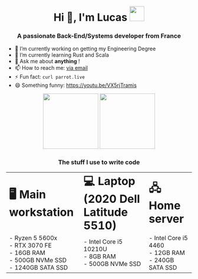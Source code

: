 <h1 align="center">Hi 👋, I'm Lucas <img height="40" src="https://c.tenor.com/rLOjyzhrq2cAAAAi/parrot-dancing-parrot.gif"></h1>
<h3 align="center">A passionate Back-End/Systems developer from France</h3>


- 🔭 I’m currently working on getting my Engineering Degree
- 🌱 I’m currently learning Rust and Scala
- 💬 Ask me about <b>anything</b> !
- 📫 How to reach me: <a href="mailto:draescherl@cy-tech.fr">via email</a>
- ⚡ Fun fact: `curl parrot.live`
- 😄 Something funny: https://youtu.be/VX5rjTramis


<p align= "center">
  <img height= "150" src="https://github-readme-stats.vercel.app/api?username=draescherl&theme=vue-dark&show_icons=true&hide_rank=true&count_private=true&hide_border=true" />
  <img height= "150" src="https://github-readme-stats.vercel.app/api/top-langs/?username=draescherl&theme=vue-dark&layout=compact&langs_count=10" />
</p>


<h3 align="center">The stuff I use to write code</h3>

<table border="0" align="center">
  <tr>
    <td><b style="font-size:30px">🖥️ Main workstation</b></td>
    <td><b style="font-size:30px">💻 Laptop (2020 Dell Latitude 5510)</b></td>
    <td><b style="font-size:30px">🖧 Home server</b></td>
  </tr>
  <tr>
    <td>
      - Ryzen 5 5600x <br>
      - RTX 3070 FE <br>
      - 16GB RAM <br>
      - 500GB NVMe SSD <br>
      - 1240GB SATA SSD <br>
    </td>
    <td>
      - Intel Core i5 10210U <br>
      - 8GB RAM <br>
      - 500GB NVMe SSD <br>
    </td>
    <td>
      - Intel Core i5 4460 <br>
      - 12GB RAM <br>
      - 240GB SATA SSD <br>
    </td>
  </tr>
</table>
